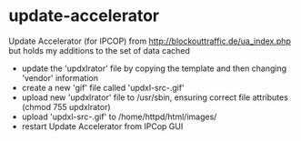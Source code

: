 update-accelerator
==================

Update Accelerator (for IPCOP) from http://blockouttraffic.de/ua_index.php but holds my additions to the set of data cached

- update the 'updxlrator' file by copying the template and then changing 'vendor' information
- create a new 'gif' file called 'updxl-src-<vendor>.gif'
- upload new 'updxlrator' file to /usr/sbin, ensuring correct file attributes (chmod 755 updxlrator)
- upload 'updxl-src-<vendor>.gif' to /home/httpd/html/images/
- restart Update Accelerator from IPCop GUI
